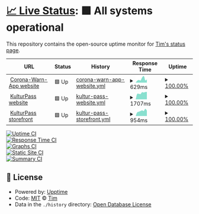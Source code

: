 # [📈 Live Status](https://ein-tim.github.io/uptime-monitoring/): <!--live status--> **🟩 All systems operational**

This repository contains the open-source uptime monitor for [Tim's status page](https://ein-tim.github.io/uptime-monitoring/).

<!--start: status pages-->
<!-- This summary is generated by Upptime (https://github.com/upptime/upptime) -->
<!-- Do not edit this manually, your changes will be overwritten -->
<!-- prettier-ignore -->
| URL | Status | History | Response Time | Uptime |
| --- | ------ | ------- | ------------- | ------ |
| <img alt="" src="https://icons.duckduckgo.com/ip3/www.coronawarn.app.ico" height="13"> [Corona-Warn-App website](https://www.coronawarn.app) | 🟩 Up | [corona-warn-app-website.yml](https://github.com/Ein-Tim/uptime-monitoring/commits/HEAD/history/corona-warn-app-website.yml) | <details><summary><img alt="Response time graph" src="./graphs/corona-warn-app-website/response-time-week.png" height="20"> 629ms</summary><br><a href="https://Ein-Tim.github.io/uptime-monitoring/history/corona-warn-app-website"><img alt="Response time 920" src="https://img.shields.io/endpoint?url=https%3A%2F%2Fraw.githubusercontent.com%2FEin-Tim%2Fuptime-monitoring%2FHEAD%2Fapi%2Fcorona-warn-app-website%2Fresponse-time.json"></a><br><a href="https://Ein-Tim.github.io/uptime-monitoring/history/corona-warn-app-website"><img alt="24-hour response time 580" src="https://img.shields.io/endpoint?url=https%3A%2F%2Fraw.githubusercontent.com%2FEin-Tim%2Fuptime-monitoring%2FHEAD%2Fapi%2Fcorona-warn-app-website%2Fresponse-time-day.json"></a><br><a href="https://Ein-Tim.github.io/uptime-monitoring/history/corona-warn-app-website"><img alt="7-day response time 629" src="https://img.shields.io/endpoint?url=https%3A%2F%2Fraw.githubusercontent.com%2FEin-Tim%2Fuptime-monitoring%2FHEAD%2Fapi%2Fcorona-warn-app-website%2Fresponse-time-week.json"></a><br><a href="https://Ein-Tim.github.io/uptime-monitoring/history/corona-warn-app-website"><img alt="30-day response time 529" src="https://img.shields.io/endpoint?url=https%3A%2F%2Fraw.githubusercontent.com%2FEin-Tim%2Fuptime-monitoring%2FHEAD%2Fapi%2Fcorona-warn-app-website%2Fresponse-time-month.json"></a><br><a href="https://Ein-Tim.github.io/uptime-monitoring/history/corona-warn-app-website"><img alt="1-year response time 828" src="https://img.shields.io/endpoint?url=https%3A%2F%2Fraw.githubusercontent.com%2FEin-Tim%2Fuptime-monitoring%2FHEAD%2Fapi%2Fcorona-warn-app-website%2Fresponse-time-year.json"></a></details> | <details><summary><a href="https://Ein-Tim.github.io/uptime-monitoring/history/corona-warn-app-website">100.00%</a></summary><a href="https://Ein-Tim.github.io/uptime-monitoring/history/corona-warn-app-website"><img alt="All-time uptime 99.99%" src="https://img.shields.io/endpoint?url=https%3A%2F%2Fraw.githubusercontent.com%2FEin-Tim%2Fuptime-monitoring%2FHEAD%2Fapi%2Fcorona-warn-app-website%2Fuptime.json"></a><br><a href="https://Ein-Tim.github.io/uptime-monitoring/history/corona-warn-app-website"><img alt="24-hour uptime 100.00%" src="https://img.shields.io/endpoint?url=https%3A%2F%2Fraw.githubusercontent.com%2FEin-Tim%2Fuptime-monitoring%2FHEAD%2Fapi%2Fcorona-warn-app-website%2Fuptime-day.json"></a><br><a href="https://Ein-Tim.github.io/uptime-monitoring/history/corona-warn-app-website"><img alt="7-day uptime 100.00%" src="https://img.shields.io/endpoint?url=https%3A%2F%2Fraw.githubusercontent.com%2FEin-Tim%2Fuptime-monitoring%2FHEAD%2Fapi%2Fcorona-warn-app-website%2Fuptime-week.json"></a><br><a href="https://Ein-Tim.github.io/uptime-monitoring/history/corona-warn-app-website"><img alt="30-day uptime 100.00%" src="https://img.shields.io/endpoint?url=https%3A%2F%2Fraw.githubusercontent.com%2FEin-Tim%2Fuptime-monitoring%2FHEAD%2Fapi%2Fcorona-warn-app-website%2Fuptime-month.json"></a><br><a href="https://Ein-Tim.github.io/uptime-monitoring/history/corona-warn-app-website"><img alt="1-year uptime 99.99%" src="https://img.shields.io/endpoint?url=https%3A%2F%2Fraw.githubusercontent.com%2FEin-Tim%2Fuptime-monitoring%2FHEAD%2Fapi%2Fcorona-warn-app-website%2Fuptime-year.json"></a></details>
| <img alt="" src="https://icons.duckduckgo.com/ip3/www.kulturpass.de.ico" height="13"> [KulturPass website](https://www.kulturpass.de) | 🟩 Up | [kultur-pass-website.yml](https://github.com/Ein-Tim/uptime-monitoring/commits/HEAD/history/kultur-pass-website.yml) | <details><summary><img alt="Response time graph" src="./graphs/kultur-pass-website/response-time-week.png" height="20"> 1707ms</summary><br><a href="https://Ein-Tim.github.io/uptime-monitoring/history/kultur-pass-website"><img alt="Response time 1783" src="https://img.shields.io/endpoint?url=https%3A%2F%2Fraw.githubusercontent.com%2FEin-Tim%2Fuptime-monitoring%2FHEAD%2Fapi%2Fkultur-pass-website%2Fresponse-time.json"></a><br><a href="https://Ein-Tim.github.io/uptime-monitoring/history/kultur-pass-website"><img alt="24-hour response time 1974" src="https://img.shields.io/endpoint?url=https%3A%2F%2Fraw.githubusercontent.com%2FEin-Tim%2Fuptime-monitoring%2FHEAD%2Fapi%2Fkultur-pass-website%2Fresponse-time-day.json"></a><br><a href="https://Ein-Tim.github.io/uptime-monitoring/history/kultur-pass-website"><img alt="7-day response time 1707" src="https://img.shields.io/endpoint?url=https%3A%2F%2Fraw.githubusercontent.com%2FEin-Tim%2Fuptime-monitoring%2FHEAD%2Fapi%2Fkultur-pass-website%2Fresponse-time-week.json"></a><br><a href="https://Ein-Tim.github.io/uptime-monitoring/history/kultur-pass-website"><img alt="30-day response time 1661" src="https://img.shields.io/endpoint?url=https%3A%2F%2Fraw.githubusercontent.com%2FEin-Tim%2Fuptime-monitoring%2FHEAD%2Fapi%2Fkultur-pass-website%2Fresponse-time-month.json"></a><br><a href="https://Ein-Tim.github.io/uptime-monitoring/history/kultur-pass-website"><img alt="1-year response time 1783" src="https://img.shields.io/endpoint?url=https%3A%2F%2Fraw.githubusercontent.com%2FEin-Tim%2Fuptime-monitoring%2FHEAD%2Fapi%2Fkultur-pass-website%2Fresponse-time-year.json"></a></details> | <details><summary><a href="https://Ein-Tim.github.io/uptime-monitoring/history/kultur-pass-website">100.00%</a></summary><a href="https://Ein-Tim.github.io/uptime-monitoring/history/kultur-pass-website"><img alt="All-time uptime 99.97%" src="https://img.shields.io/endpoint?url=https%3A%2F%2Fraw.githubusercontent.com%2FEin-Tim%2Fuptime-monitoring%2FHEAD%2Fapi%2Fkultur-pass-website%2Fuptime.json"></a><br><a href="https://Ein-Tim.github.io/uptime-monitoring/history/kultur-pass-website"><img alt="24-hour uptime 100.00%" src="https://img.shields.io/endpoint?url=https%3A%2F%2Fraw.githubusercontent.com%2FEin-Tim%2Fuptime-monitoring%2FHEAD%2Fapi%2Fkultur-pass-website%2Fuptime-day.json"></a><br><a href="https://Ein-Tim.github.io/uptime-monitoring/history/kultur-pass-website"><img alt="7-day uptime 100.00%" src="https://img.shields.io/endpoint?url=https%3A%2F%2Fraw.githubusercontent.com%2FEin-Tim%2Fuptime-monitoring%2FHEAD%2Fapi%2Fkultur-pass-website%2Fuptime-week.json"></a><br><a href="https://Ein-Tim.github.io/uptime-monitoring/history/kultur-pass-website"><img alt="30-day uptime 100.00%" src="https://img.shields.io/endpoint?url=https%3A%2F%2Fraw.githubusercontent.com%2FEin-Tim%2Fuptime-monitoring%2FHEAD%2Fapi%2Fkultur-pass-website%2Fuptime-month.json"></a><br><a href="https://Ein-Tim.github.io/uptime-monitoring/history/kultur-pass-website"><img alt="1-year uptime 99.97%" src="https://img.shields.io/endpoint?url=https%3A%2F%2Fraw.githubusercontent.com%2FEin-Tim%2Fuptime-monitoring%2FHEAD%2Fapi%2Fkultur-pass-website%2Fuptime-year.json"></a></details>
| <img alt="" src="https://icons.duckduckgo.com/ip3/storefront.prod.kulturpass.de.ico" height="13"> [KulturPass storefront](https://storefront.prod.kulturpass.de) | 🟩 Up | [kultur-pass-storefront.yml](https://github.com/Ein-Tim/uptime-monitoring/commits/HEAD/history/kultur-pass-storefront.yml) | <details><summary><img alt="Response time graph" src="./graphs/kultur-pass-storefront/response-time-week.png" height="20"> 954ms</summary><br><a href="https://Ein-Tim.github.io/uptime-monitoring/history/kultur-pass-storefront"><img alt="Response time 778" src="https://img.shields.io/endpoint?url=https%3A%2F%2Fraw.githubusercontent.com%2FEin-Tim%2Fuptime-monitoring%2FHEAD%2Fapi%2Fkultur-pass-storefront%2Fresponse-time.json"></a><br><a href="https://Ein-Tim.github.io/uptime-monitoring/history/kultur-pass-storefront"><img alt="24-hour response time 995" src="https://img.shields.io/endpoint?url=https%3A%2F%2Fraw.githubusercontent.com%2FEin-Tim%2Fuptime-monitoring%2FHEAD%2Fapi%2Fkultur-pass-storefront%2Fresponse-time-day.json"></a><br><a href="https://Ein-Tim.github.io/uptime-monitoring/history/kultur-pass-storefront"><img alt="7-day response time 954" src="https://img.shields.io/endpoint?url=https%3A%2F%2Fraw.githubusercontent.com%2FEin-Tim%2Fuptime-monitoring%2FHEAD%2Fapi%2Fkultur-pass-storefront%2Fresponse-time-week.json"></a><br><a href="https://Ein-Tim.github.io/uptime-monitoring/history/kultur-pass-storefront"><img alt="30-day response time 942" src="https://img.shields.io/endpoint?url=https%3A%2F%2Fraw.githubusercontent.com%2FEin-Tim%2Fuptime-monitoring%2FHEAD%2Fapi%2Fkultur-pass-storefront%2Fresponse-time-month.json"></a><br><a href="https://Ein-Tim.github.io/uptime-monitoring/history/kultur-pass-storefront"><img alt="1-year response time 778" src="https://img.shields.io/endpoint?url=https%3A%2F%2Fraw.githubusercontent.com%2FEin-Tim%2Fuptime-monitoring%2FHEAD%2Fapi%2Fkultur-pass-storefront%2Fresponse-time-year.json"></a></details> | <details><summary><a href="https://Ein-Tim.github.io/uptime-monitoring/history/kultur-pass-storefront">100.00%</a></summary><a href="https://Ein-Tim.github.io/uptime-monitoring/history/kultur-pass-storefront"><img alt="All-time uptime 99.98%" src="https://img.shields.io/endpoint?url=https%3A%2F%2Fraw.githubusercontent.com%2FEin-Tim%2Fuptime-monitoring%2FHEAD%2Fapi%2Fkultur-pass-storefront%2Fuptime.json"></a><br><a href="https://Ein-Tim.github.io/uptime-monitoring/history/kultur-pass-storefront"><img alt="24-hour uptime 100.00%" src="https://img.shields.io/endpoint?url=https%3A%2F%2Fraw.githubusercontent.com%2FEin-Tim%2Fuptime-monitoring%2FHEAD%2Fapi%2Fkultur-pass-storefront%2Fuptime-day.json"></a><br><a href="https://Ein-Tim.github.io/uptime-monitoring/history/kultur-pass-storefront"><img alt="7-day uptime 100.00%" src="https://img.shields.io/endpoint?url=https%3A%2F%2Fraw.githubusercontent.com%2FEin-Tim%2Fuptime-monitoring%2FHEAD%2Fapi%2Fkultur-pass-storefront%2Fuptime-week.json"></a><br><a href="https://Ein-Tim.github.io/uptime-monitoring/history/kultur-pass-storefront"><img alt="30-day uptime 99.89%" src="https://img.shields.io/endpoint?url=https%3A%2F%2Fraw.githubusercontent.com%2FEin-Tim%2Fuptime-monitoring%2FHEAD%2Fapi%2Fkultur-pass-storefront%2Fuptime-month.json"></a><br><a href="https://Ein-Tim.github.io/uptime-monitoring/history/kultur-pass-storefront"><img alt="1-year uptime 99.98%" src="https://img.shields.io/endpoint?url=https%3A%2F%2Fraw.githubusercontent.com%2FEin-Tim%2Fuptime-monitoring%2FHEAD%2Fapi%2Fkultur-pass-storefront%2Fuptime-year.json"></a></details>

<!--end: status pages-->

[![Uptime CI](https://github.com/Ein-Tim/uptime-monitoring/workflows/Uptime%20CI/badge.svg)](https://github.com/Ein-Tim/uptime-monitoring/actions?query=workflow%3A%22Uptime+CI%22) <br>
[![Response Time CI](https://github.com/Ein-Tim/uptime-monitoring/workflows/Response%20Time%20CI/badge.svg)](https://github.com/Ein-Tim/uptime-monitoring/actions?query=workflow%3A%22Response+Time+CI%22) <br>
[![Graphs CI](https://github.com/Ein-Tim/uptime-monitoring/workflows/Graphs%20CI/badge.svg)](https://github.com/Ein-Tim/uptime-monitoring/actions?query=workflow%3A%22Graphs+CI%22) <br>
[![Static Site CI](https://github.com/Ein-Tim/uptime-monitoring/workflows/Static%20Site%20CI/badge.svg)](https://github.com/Ein-Tim/uptime-monitoring/actions?query=workflow%3A%22Static+Site+CI%22) <br>
[![Summary CI](https://github.com/Ein-Tim/uptime-monitoring/workflows/Summary%20CI/badge.svg)](https://github.com/Ein-Tim/uptime-monitoring/actions?query=workflow%3A%22Summary+CI%22)

## 📄 License

- Powered by: [Upptime](https://github.com/upptime/upptime)
- Code: [MIT](./LICENSE) © [Tim](https://github.com/Ein-Tim)
- Data in the `./history` directory: [Open Database License](https://opendatacommons.org/licenses/odbl/1-0/)
